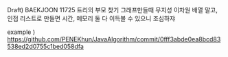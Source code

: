 Draft) BAEKJOON 11725 트리의 부모 찾기
그래프만들때 무지성 이차원 배열 말고, 인접 리스트로 만들면 시간, 메모리 둘 다 이득볼 수 있으니 조심하쟈

example ) https://github.com/PENEKhun/JavaAlgorithm/commit/0fff3abde0ea8bcd83538ed2d0755c1bed058dfa
